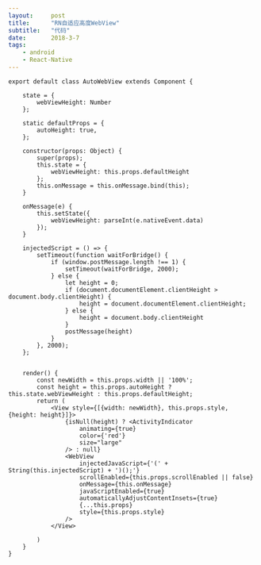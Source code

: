 ```yaml
---
layout:     post
title:      "RN自适应高度WebView"
subtitle:   "代码"
date:       2018-3-7
tags:
    - android
    - React-Native
---
```


    export default class AutoWebView extends Component {
    
        state = {
            webViewHeight: Number
        };
    
        static defaultProps = {
            autoHeight: true,
        };
    
        constructor(props: Object) {
            super(props);
            this.state = {
                webViewHeight: this.props.defaultHeight
            };
            this.onMessage = this.onMessage.bind(this);
        }
    
        onMessage(e) {
            this.setState({
                webViewHeight: parseInt(e.nativeEvent.data)
            });
        }
    
        injectedScript = () => {
            setTimeout(function waitForBridge() {
                if (window.postMessage.length !== 1) {
                    setTimeout(waitForBridge, 2000);
                } else {
                    let height = 0;
                    if (document.documentElement.clientHeight > document.body.clientHeight) {
                        height = document.documentElement.clientHeight;
                    } else {
                        height = document.body.clientHeight
                    }
                    postMessage(height)
                }
            }, 2000);
        };
    
    
        render() {
            const newWidth = this.props.width || '100%';
            const height = this.props.autoHeight ? this.state.webViewHeight : this.props.defaultHeight;
            return (
                <View style={[{width: newWidth}, this.props.style, {height: height}]}>
                    {isNull(height) ? <ActivityIndicator
                        animating={true}
                        color={'red'}
                        size="large"
                    /> : null}
                    <WebView
                        injectedJavaScript={'(' + String(this.injectedScript) + ')();'}
                        scrollEnabled={this.props.scrollEnabled || false}
                        onMessage={this.onMessage}
                        javaScriptEnabled={true}
                        automaticallyAdjustContentInsets={true}
                        {...this.props}
                        style={this.props.style}
                    />
                </View>
    
            )
        }
    }
